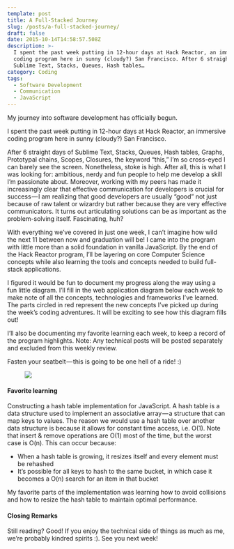 ```yaml
---
template: post
title: A Full-Stacked Journey
slug: /posts/a-full-stacked-journey/
draft: false
date: 2015-10-14T14:58:57.508Z
description: >-
  I spent the past week putting in 12-hour days at Hack Reactor, an immersive
  coding program here in sunny (cloudy?) San Francisco. After 6 straight days of
  Sublime Text, Stacks, Queues, Hash tables…
category: Coding
tags:
  - Software Development
  - Communication
  - JavaScript
---
```

My journey into software development has officially begun.

I spent the past week putting in 12-hour days at Hack Reactor, an immersive coding program here in sunny (cloudy?) San Francisco.

After 6 straight days of Sublime Text, Stacks, Queues, Hash tables, Graphs, Prototypal chains, Scopes, Closures, the keyword “this,” I’m so cross-eyed I can barely see the screen. Nonetheless, stoke is high. After all, this is what I was looking for: ambitious, nerdy and fun people to help me develop a skill I’m passionate about. Moreover, working with my peers has made it increasingly clear that effective communication for developers is crucial for success — I am realizing that good developers are usually “good” not just because of raw talent or wizardry but rather because they are very effective communicators. It turns out articulating solutions can be as important as the problem-solving itself. Fascinating, huh?

With everything we’ve covered in just one week, I can’t imagine how wild the next 11 between now and graduation will be! I came into the program with little more than a solid foundation in vanilla JavaScript. By the end of the Hack Reactor program, I’ll be layering on core Computer Science concepts while also learning the tools and concepts needed to build full-stack applications.

I figured it would be fun to document my progress along the way using a fun little diagram. I’ll fill in the web application diagram below each week to make note of all the concepts, technologies and frameworks I’ve learned. The parts circled in red represent the new concepts I’ve picked up during the week’s coding adventures. It will be exciting to see how this diagram fills out!

I’ll also be documenting my favorite learning each week, to keep a record of the program highlights. Note: Any technical posts will be posted separately and excluded from this weekly review.

Fasten your seatbelt — this is going to be one hell of a ride! :)

<figure>

![](/media/a-full-stacked-journey-0.png)

</figure>

#### **Favorite learning**

Constructing a hash table implementation for JavaScript. A hash table is a data structure used to implement an associative array — a structure that can map keys to values. The reason we would use a hash table over another data structure is because it allows for constant time access, i.e. O(1). Note that insert & remove operations are O(1) most of the time, but the worst case is O(n). This can occur because:

* When a hash table is growing, it resizes itself and every element must be rehashed
* It’s possible for all keys to hash to the same bucket, in which case it becomes a O(n) search for an item in that bucket

My favorite parts of the implementation was learning how to avoid collisions and how to resize the hash table to maintain optimal performance.

#### Closing Remarks

Still reading? Good! If you enjoy the technical side of things as much as me, we’re probably kindred spirits :). See you next week!

